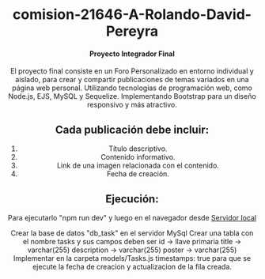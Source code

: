 <div align="center">

# comision-21646-A-Rolando-David-Pereyra

#### Proyecto Integrador Final

El proyecto final consiste en un Foro Personalizado en entorno individual y aislado, para crear y compartir publicaciones de temas variados en una página web personal.
Utilizando tecnologías de programación web, como Node.js, EJS, MySQL y Sequelize.
Implementando Bootstrap para un diseño responsivo y más atractivo.

## Cada publicación debe incluir:

1. Título descriptivo.
2. Contenido informativo.
3. Link de una imagen relacionada con el contenido.
4. Fecha de creación.

## Ejecución:

Para ejecutarlo "npm run dev" y luego en el navegador desde [Servidor local](http://localhost:3000)

Crear la base de datos "db_task" en el servidor MySql
Crear una tabla con el nombre tasks y sus campos deben ser
id -> llave primaria
title -> varchar(255)
description -> varchar(255)
poster -> varchar(255)
Implementar en la carpeta models/Tasks.js timestamps: true para que se ejecute la fecha de creacion y actualizacion de la fila creada.

</div>
